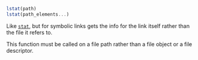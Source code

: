 ```julia
lstat(path)
lstat(path_elements...)
```

Like [`stat`](@ref), but for symbolic links gets the info for the link itself rather than the file it refers to.

This function must be called on a file path rather than a file object or a file descriptor.
